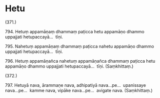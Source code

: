 

# Hetu







(371.)

794\. Hetuṃ appamāṇaṃ dhammaṃ paṭicca hetu appamāṇo dhammo uppajjati hetupaccayā…  tīṇi.

795\. Nahetuṃ appamāṇaṃ dhammaṃ paṭicca nahetu appamāṇo dhammo uppajjati hetupaccayā…  tīṇi.

796\. Hetuṃ appamāṇañca nahetuṃ appamāṇañca dhammaṃ paṭicca hetu appamāṇo dhammo uppajjati hetupaccayā…  tīṇi. (Saṃkhittaṃ.)

(372.)

797\. Hetuyā nava, ārammaṇe nava, adhipatiyā nava…pe…  upanissaye nava…pe…  kamme nava, vipāke nava…pe…  avigate nava. (Saṃkhittaṃ.)



